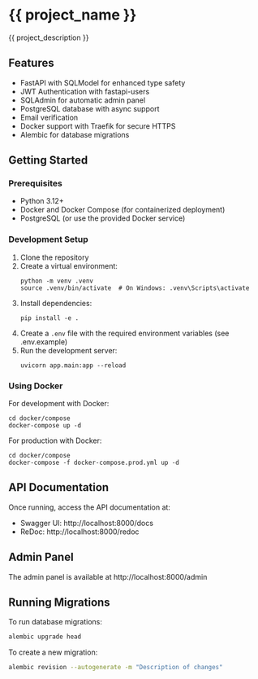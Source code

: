 # {{ project_name }}

{{ project_description }}

## Features

- FastAPI with SQLModel for enhanced type safety
- JWT Authentication with fastapi-users
- SQLAdmin for automatic admin panel
- PostgreSQL database with async support
- Email verification
- Docker support with Traefik for secure HTTPS
- Alembic for database migrations

## Getting Started

### Prerequisites

- Python 3.12+
- Docker and Docker Compose (for containerized deployment)
- PostgreSQL (or use the provided Docker service)

### Development Setup

1. Clone the repository
2. Create a virtual environment:
   ```
   python -m venv .venv
   source .venv/bin/activate  # On Windows: .venv\Scripts\activate
   ```
3. Install dependencies:
   ```
   pip install -e .
   ```
4. Create a `.env` file with the required environment variables (see .env.example)
5. Run the development server:
   ```
   uvicorn app.main:app --reload
   ```

### Using Docker

For development with Docker:
```
cd docker/compose
docker-compose up -d
```

For production with Docker:
```
cd docker/compose
docker-compose -f docker-compose.prod.yml up -d
```

## API Documentation

Once running, access the API documentation at:
- Swagger UI: http://localhost:8000/docs
- ReDoc: http://localhost:8000/redoc

## Admin Panel

The admin panel is available at http://localhost:8000/admin

## Running Migrations

To run database migrations:

```bash
alembic upgrade head
```

To create a new migration:

```bash
alembic revision --autogenerate -m "Description of changes"
```
